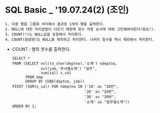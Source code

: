 # SQL Basic _ '19.07.24(2) (조인)

    1. 다중 행을 그룹화 처리해서 결과로 1개의 행을 출력한다.
    2. NULL에 대한 처리방법이 다르기 때문에 함수 적용 순서에 대해 고민해봐야한다(중요!).
    3. COUNT(*)는 NULL값을 포함해서 처리한다.
    4. COUNT(칼럼명)도 NULL을 제외하고 처리한다. 나머지 함수들 역시 제외해서 처리한다.
      
      
* COUNT : 행의 갯수를 출력한다.

      
      
      SELECT *
      FROM (SELECT nvl(to_char(deptno),'소계') ndeptno,
                   nvl(job,'부서별소계') "업무",
                   sum(sal) s_sal
            FROM emp
            GROUP BY CUBE(deptno, job))
      PIVOT (SUM(s_sal) FOR ndeptno IN ('10' as "10번",
                                       '20' as "20번",
                                       '30' as "30번",
                                       '소계' as "업무별소계"))
      ORDER BY 1;

